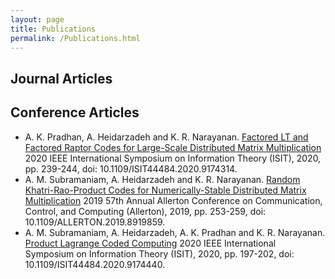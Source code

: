 ```yaml
---
layout: page
title: Publications
permalink: /Publications.html
---
```


## Journal Articles



## Conference Articles

* A. K. Pradhan, A. Heidarzadeh and K. R. Narayanan.
[Factored LT and Factored Raptor Codes for Large-Scale Distributed Matrix Multiplication](https://ieeexplore.ieee.org/abstract/document/9174314)
2020 IEEE International Symposium on Information Theory (ISIT), 2020, pp. 239-244, doi: 10.1109/ISIT44484.2020.9174314.
* A. M. Subramaniam, A. Heidarzadeh and K. R. Narayanan.
 [Random Khatri-Rao-Product Codes for Numerically-Stable Distributed Matrix Multiplication](https://ieeexplore.ieee.org/abstract/document/8919859)
 2019 57th Annual Allerton Conference on Communication, Control, and Computing (Allerton), 2019, pp. 253-259, doi: 10.1109/ALLERTON.2019.8919859.
* A. M. Subramaniam, A. Heidarzadeh, A. K. Pradhan and K. R. Narayanan.
 [Product Lagrange Coded Computing](https://ieeexplore.ieee.org/abstract/document/9174440)
 2020 IEEE International Symposium on Information Theory (ISIT), 2020, pp. 197-202, doi: 10.1109/ISIT44484.2020.9174440.
 
